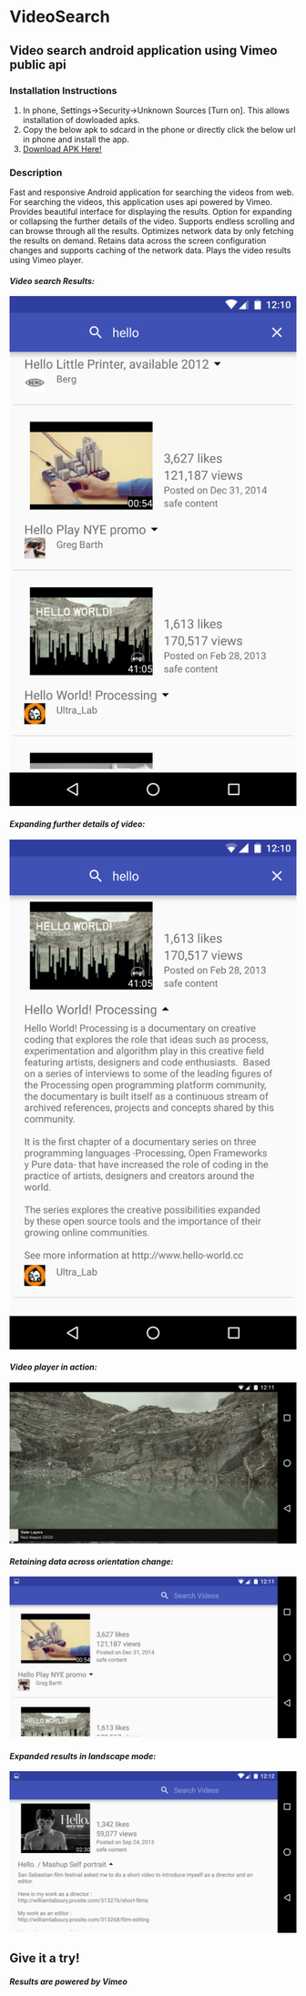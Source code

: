 # VideoSearch
## Video search android application using Vimeo public api

### Installation Instructions
1. In phone, Settings->Security->Unknown Sources [Turn on]. This allows installation of dowloaded apks. 
2. Copy the below apk to sdcard in the phone or directly click the below url in phone and install the app.
3. [Download APK Here!](app/VideoSearch.apk?raw=true)

### Description   
Fast and responsive Android application for searching the videos from web. For searching the videos, this application uses api powered by Vimeo. Provides beautiful interface for displaying the results. Option for expanding or collapsing the further details of the video. Supports endless scrolling
and can browse through all the results. Optimizes network data by only fetching the results on demand. Retains data across the screen configuration changes and supports caching of the network data. Plays the video results using Vimeo player.


#### *Video search Results:*
![ScreenShot](https://github.com/kb36/VideoSearch/blob/master/sample_images/Screenshot_20151122-121016.png)



#### *Expanding further details of video:*
![ScreenShot](https://github.com/kb36/VideoSearch/blob/master/sample_images/Screenshot_20151122-121037.png)



#### *Video player in action:*
![ScreenShot](https://github.com/kb36/VideoSearch/blob/master/sample_images/Screenshot_20151122-121129.png)



#### *Retaining data across orientation change:*
![ScreenShot](https://github.com/kb36/VideoSearch/blob/master/sample_images/Screenshot_20151122-121150.png)



#### *Expanded results in landscape mode:*
![ScreenShot](https://github.com/kb36/VideoSearch/blob/master/sample_images/Screenshot_20151122-121245.png)



## Give it a try!
##### Results are powered by Vimeo

